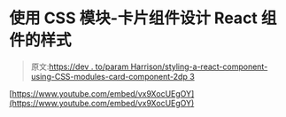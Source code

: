 # 使用 CSS 模块-卡片组件设计 React 组件的样式

> 原文:[https://dev . to/param Harrison/styling-a-react-component-using-CSS-modules-card-component-2dp 3](https://dev.to/paramharrison/styling-a-react-component-using-css-modules-card-component-2dp3)

[https://www.youtube.com/embed/vx9XocUEgOY](https://www.youtube.com/embed/vx9XocUEgOY)